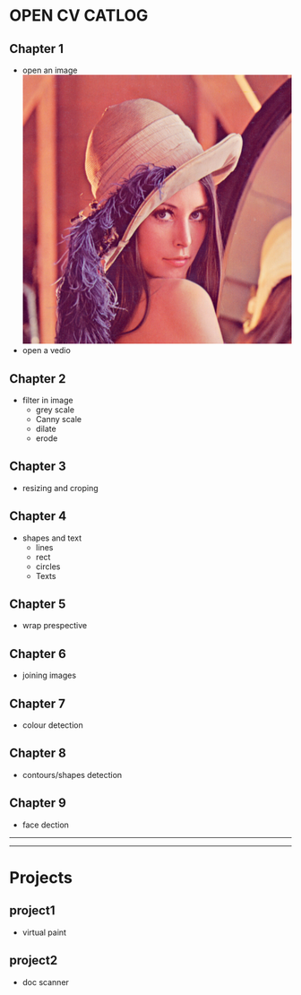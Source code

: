 # OPEN CV CATLOG

## Chapter 1
* open an image
![](reso/lena.png)
* open a vedio


## Chapter 2
* filter in image
    * grey scale
    * Canny scale
    * dilate
    * erode

## Chapter 3
* resizing and croping

## Chapter 4
* shapes and text
    * lines
    * rect
    * circles
    * Texts

## Chapter 5
* wrap prespective
<!--really its cool-->

## Chapter 6
* joining images

## Chapter 7
* colour detection
<!--really amazing-->

## Chapter 8
* contours/shapes detection
<!-- its to much to learn but mastery is imp-->

## Chapter 9
* face dection

---
---

# Projects

## project1
* virtual paint

## project2
* doc scanner
